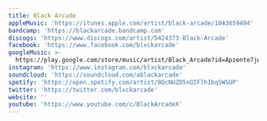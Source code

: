 ```yaml
---
title: Black Arcade
appleMusic: 'https://itunes.apple.com/artist/black-arcade/1043659494'
bandcamp: 'https://blackarcade.bandcamp.com'
discogs: 'https://www.discogs.com/artist/5424373-Black-Arcade'
facebook: 'https://www.facebook.com/blxckarcade'
googleMusic: >-
  https://play.google.com/store/music/artist/Black_Arcade?id=Apzente7jwl2j2t4ogzynay6r5i
instagram: 'https://www.instagram.com/blxckarcade'
soundcloud: 'https://soundcloud.com/ablackarcade'
spotify: 'https://open.spotify.com/artist/0QcNUZD5nQIFlhIbqSWSUP'
twitter: 'https://twitter.com/blxckarcade'
website: ''
youtube: 'https://www.youtube.com/c/BlackArcadeX'
---
```


